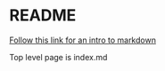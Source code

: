 # README

[Follow this link for an intro to markdown](https://docs.github.com/en/free-pro-team@latest/github/writing-on-github/basic-writing-and-formatting-syntax)

Top level page is index.md
